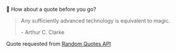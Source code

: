 📣 How about a quote before you go?

> Any sufficiently advanced technology is equivalent to magic.
>
> <p>- Arthur C. Clarke</p>

Quote requested from [Random Quotes API](https://github.com/lukePeavey/quotable)

